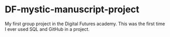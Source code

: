 # DF-mystic-manuscript-project
My first group project in the Digital Futures academy. This was the first time I ever used SQL and GitHub in a project.
